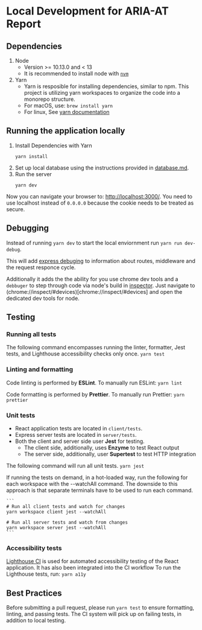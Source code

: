 # Local Development for ARIA-AT Report

## Dependencies
1. Node
    - Version >= 10.13.0 and < 13
    - It is recommended to install node with [`nvm`](https://github.com/nvm-sh/nvm)
2. Yarn
    - Yarn is resposible for installing dependencies, similar to npm. This project is utilizing yarn workspaces to organize the code into a monorepo structure.
    - For macOS, use: `brew install yarn`
    - For linux, See [yarn documentation](https://classic.yarnpkg.com/en/docs/install/#debian-stable)

## Running the application locally

1. Install Dependencies with Yarn
    ```
    yarn install
    ```
2. Set up local database using the instructions provided in [database.md](database.md).
3. Run the server
    ```
    yarn dev
    ```
Now you can navigate your browser to: [http://localhost:3000/](http://localhost:3000/). You need to use localhost instead of `0.0.0.0` because the cookie needs to be treated as secure.

## Debugging

Instead of running `yarn dev` to start the local enviornment run `yarn run dev-debug`.

This will add [express debuging](https://expressjs.com/en/guide/debugging.html)
to information about routes, middleware and the request responce cycle.

Additionally it adds the the ability for you use chrome dev tools and a
`debbuger` to step through code via node's build in
[inspector](https://nodejs.org/en/docs/guides/debugging-getting-started/). Just
navigate to (chrome://inspect/#devices)[chrome://inspect/#devices] and open the
dedicated dev tools for node.

## Testing

### Running all tests

The following command encompasses running the linter, formatter, Jest tests, and Lighthouse accessibility checks only once.
    ```
    yarn test
    ```

### Linting and formatting

Code linting is performed by **ESLint**. To manually run ESLint:
    ```
    yarn lint
    ```

Code formatting is performed by **Prettier**. To manually run Prettier:
    ```
    yarn prettier
    ```

### Unit tests

* React application tests are located in `client/tests`.
* Express server tests are located in `server/tests`.
* Both the client and server side user **Jest** for testing.
    * The client side, additionally, uses **Enzyme** to test React output
    * The server side, additionally, user **Supertest** to test HTTP integration

The following command will run all unit tests.
    ```
    yarn jest
    ```

If running the tests on demand, in a hot-loaded way, run the following for each workspace with the --watchAll command. The downside to this approach is that separate terminals have to be used to run each command.

    ```
    # Run all client tests and watch for changes
    yarn workspace client jest --watchAll

    # Run all server tests and watch from changes
    yarn workspace server jest --watchAll
    ```


### Accessibility tests

[Lighthouse CI](https://github.com/GoogleChrome/lighthouse-ci) is used for automated accessibility testing of the React application. It has also been integrated into the CI workflow To run the Lighthouse tests, run:
    ```
    yarn a11y
    ```

## Best Practices

Before submitting a pull request, please run `yarn test` to ensure formatting, linting, and passing tests. The CI system will pick up on failing tests, in addition to local testing.
